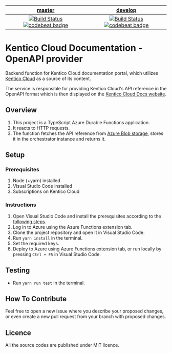 | [master](https://github.com/KenticoDocs/cloud-docs-open-api-provider/tree/master) | [develop](https://github.com/KenticoDocs/cloud-docs-open-api-provider/tree/develop) |
|:---:|:---:|
| [![Build Status](https://travis-ci.com/KenticoDocs/cloud-docs-reference-provider.svg?branch=master)](https://travis-ci.com/KenticoDocs/cloud-docs-reference-provider/branches) [![codebeat badge](https://codebeat.co/badges/e24313b3-455f-4664-99c1-80d8670a7d73)](https://codebeat.co/projects/github-com-kenticodocs-cloud-docs-open-api-provider-master) | [![Build Status](https://travis-ci.com/KenticoDocs/cloud-docs-reference-provider.svg?branch=develop)](https://travis-ci.com/KenticoDocs/cloud-docs-reference-provider/branches) [![codebeat badge](https://codebeat.co/badges/c1471ae5-01f6-4ade-8a8d-677386740e9d)](https://codebeat.co/projects/github-com-kenticodocs-cloud-docs-open-api-provider-develop) |

# Kentico Cloud Documentation - OpenAPI provider

Backend function for Kentico Cloud documentation portal, which utilizes [Kentico Cloud](https://app.kenticocloud.com/) as a source of its content.

The service is responsible for providing Kentico Cloud's API reference in the OpenAPI format which is then displayed on the [Kentico Cloud Docs website](https://docs.kenticocloud.com/).

## Overview
1. This project is a TypeScript Azure Durable Functions application.
2. It reacts to HTTP requests.
3. The function fetches the API reference from [Azure Blob storage](https://docs.microsoft.com/en-us/azure/storage/blobs/storage-blobs-introduction), stores it in the orchestrator instance and returns it.

## Setup

### Prerequisites
1. Node (+yarn) installed
2. Visual Studio Code installed
3. Subscriptions on Kentico Cloud

### Instructions
1. Open Visual Studio Code and install the prerequisites according to the [following steps](https://code.visualstudio.com/tutorials/functions-extension/getting-started).
2. Log in to Azure using the Azure Functions extension tab.
3. Clone the project repository and open it in Visual Studio Code.
4. Run `yarn install` in the terminal.
5. Set the required keys.
6. Deploy to Azure using Azure Functions extension tab, or run locally by pressing `Ctrl + F5` in Visual Studio Code.

## Testing
* Run `yarn run test` in the terminal.

## How To Contribute
Feel free to open a new issue where you describe your proposed changes, or even create a new pull request from your branch with proposed changes.

## Licence
All the source codes are published under MIT licence.
